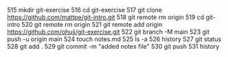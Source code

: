   515  mkdir git-exercise
  516  cd git-exercise
  517  git clone https://github.com/mattpe/git-intro.git
  518  git remote rm origin
  519  cd git-intro
  520  git remote rm origin
  521  git remote add origin https://github.com/ohuji/git-exercise.git
  522  git branch -M main
  523  git push -u origin main
  524  touch notes.md
  525  ls -a
  526  history
  527  git status
  528  git add .
  529  git commit -m "added notes file"
  530  git push
  531  history